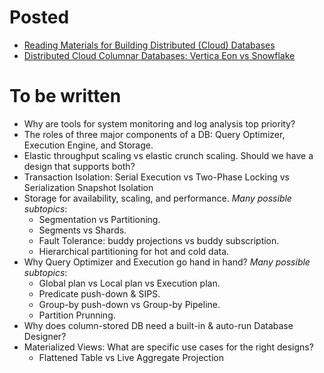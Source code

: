 # Posted
* [Reading Materials for Building Distributed (Cloud) Databases](https://github.com/NGA-TRAN/Blogs/blob/main/readings.md)
* [Distributed Cloud Columnar Databases: Vertica Eon vs Snowflake](https://github.com/NGA-TRAN/Blogs/blob/main/vertica_snowflake.md)
# To be written

* Why are tools for system monitoring and log analysis top priority?
* The roles of three major components of a DB: Query Optimizer, Execution Engine, and Storage.
* Elastic throughput scaling vs elastic crunch scaling. Should we have a design that supports both?
* Transaction Isolation: Serial Execution vs Two-Phase Locking vs Serialization Snapshot Isolation
* Storage for availability, scaling, and performance. _Many possible subtopics_:
    * Segmentation vs Partitioning.
    * Segments vs Shards.
    * Fault Tolerance: buddy projections vs buddy subscription.
    * Hierarchical partitioning for hot and cold data.
* Why Query Optimizer and Execution go hand in hand? _Many possible subtopics_:
    * Global plan vs Local plan vs Execution plan.
    * Predicate push-down & SIPS.
    * Group-by push-down vs Group-by Pipeline.
    * Partition Prunning.
* Why does column-stored DB need a built-in & auto-run Database Designer?
* Materialized Views: What are specific use cases for the right designs?
    * Flattened Table vs Live Aggregate Projection
    



